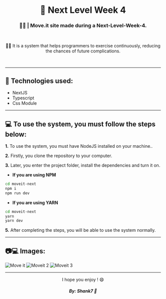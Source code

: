 <h1 align="center">🤍 Next Level Week 4</h1>

<h3 align="center">👨‍💻 | Move.it site made during a Next-Level-Week-4.</h3>

&nbsp;

<p align="center">
👨‍💻 It is a system that helps programmers to exercise continuously, reducing the chances of future complications.

</p>

&nbsp;

---

## 🔧 Technologies used:

- NextJS
- Typescript
- Css Module

---

## 💻 To use the system, you must follow the steps below:

**1.** To use the system, you must have NodeJS installed on your machine..

**2.** Firstly, you clone the repository to your computer.

**3.** Later, you enter the project folder, install the dependencies and turn it on.

- **If you are using NPM**
```sh 
cd moveit-next
npm i
npm run dev
```

- **If you are using YARN**
```sh 
cd moveit-next
yarn
yarn dev
```

**5.** After completing the steps, you will be able to use the system normally.

---

## 📷💻 Images:

![Move it](https://user-images.githubusercontent.com/57328274/109315528-65180f80-7829-11eb-966e-4fedb46acce5.png)
![Moveit 2](https://user-images.githubusercontent.com/57328274/109371318-23b44e00-7883-11eb-90ad-acb52ef5e2c4.png)
![Moveit 3](https://user-images.githubusercontent.com/57328274/109371342-362e8780-7883-11eb-81a7-9a644758da1a.png)

---

<p align="center">I hope you enjoy ! 😄</p>

<h5 align="center">By: Shank7 🤍</h5>
